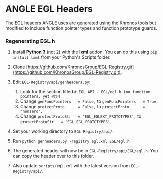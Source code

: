 #  ANGLE EGL Headers

The EGL headers ANGLE uses are generated using the Khronos tools but modified to include function pointer types and function prototype guards.

### Regenerating EGL.h

1. Install **Python 3** (not 2) with the **lxml** addon. You can do this using `pip install lxml` from your Python's Scripts folder.
1. Clone [https://github.com/KhronosGroup/EGL-Registry.git](https://github.com/KhronosGroup/EGL-Registry.git).
1. Edit `EGL-Registry/api/genheaders.py`:

   1. Look for the section titled `# EGL API - EGL/egl.h (no function pointers, yet @@@)`
   1. Change `genFuncPointers   = False,` to `genFuncPointers   = True,`
   1. Change `protectProto      = False,` to `protectProto      = 'nonzero',`
   1. Change `protectProtoStr   = 'EGL_EGLEXT_PROTOTYPES',` to `protectProtoStr   = 'EGL_EGL_PROTOTYPES',`

1. Set your working directory to `EGL-Registry/api/`.
1. Run `python genheaders.py -registry egl.xml EGL/egl.h`
1. The generated header will now be in `EGL-Registry/api/EGL/egl.h`. You can copy the header over to this folder.
1. Also update `scripts/egl.xml` with the latest version from `EGL-Registry/api/`.
